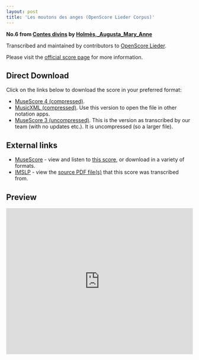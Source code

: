 ```yaml
---
layout: post
title: 'Les moutons des anges (OpenScore Lieder Corpus)'
---
```


__No.6 from [Contes divins](https://fourscoreandmore.org/OpenScore/Holm%C3%A8s%2C_Augusta_Mary_Anne/Contes_divins/) by [Holmès,_Augusta_Mary_Anne](https://fourscoreandmore.org/OpenScore/Holm%C3%A8s%2C_Augusta_Mary_Anne)__

Transcribed and maintained by contributors to [OpenScore Lieder].

Please visit the [official score page] for more information.

[official score page]: https://musescore.com/openscore-lieder-corpus/scores/5905808
[OpenScore Lieder]: https://musescore.com/openscore-lieder-corpus

## Direct Download

Click on the links below to download the score in your preferred format:
- [MuseScore 4 (compressed)](https://fourscoreandmore.org/OpenScore/Holm%C3%A8s%2C_Augusta_Mary_Anne/Contes_divins/6_Les_moutons_des_anges.mscz).
- [MusicXML (compressed)](https://fourscoreandmore.org/OpenScore/Holm%C3%A8s%2C_Augusta_Mary_Anne/Contes_divins/6_Les_moutons_des_anges.mxl). Use this version to open the file in other notation apps.
- [MuseScore 3 (uncompressed)](https://raw.githubusercontent.com/OpenScore/Lieder/refs/heads/main/scores/Holm%C3%A8s%2C_Augusta_Mary_Anne/Contes_divins/6_Les_moutons_des_anges/lc5905808.mscx). This is the version as transcribed by our team (with no updates etc.). It is uncompressed (so a larger file).

## External links

- [MuseScore] - view and listen to [this score][MuseScore], or download in a variety of formats.
- [IMSLP] - view the [source PDF file(s)][IMSLP] that this score was transcribed from.

[MuseScore]: https://musescore.com/score/5905808
[IMSLP]: https://imslp.org/wiki/Special:ReverseLookup/588991

## Preview

<iframe width="100%" height="394" src="https://musescore.com/openscore-lieder-corpus/scores/5905808/embed" frameborder="0" allowfullscreen allow="autoplay; fullscreen"></iframe>
